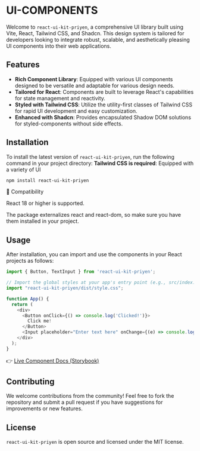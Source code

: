 
# UI-COMPONENTS

Welcome to `react-ui-kit-priyen`, a comprehensive UI library built using Vite, React, Tailwind CSS, and Shadcn. This design system is tailored for developers looking to integrate robust, scalable, and aesthetically pleasing UI components into their web applications.

## Features

- **Rich Component Library**: Equipped with various UI components designed to be versatile and adaptable for various design needs.
- **Tailored for React**: Components are built to leverage React's capabilities for state management and reactivity.
- **Styled with Tailwind CSS**: Utilize the utility-first classes of Tailwind CSS for rapid UI development and easy customization.
- **Enhanced with Shadcn**: Provides encapsulated Shadow DOM solutions for styled-components without side effects.

## Installation

To install the latest version of `react-ui-kit-priyen`, run the following command in your project directory:
**Tailwind CSS is required**: Equipped with a variety of UI
```bash
npm install react-ui-kit-priyen
```

📌 Compatibility

React 18 or higher is supported.

The package externalizes react and react-dom, so make sure you have them installed in your project.

## Usage

After installation, you can import and use the components in your React projects as follows:

```javascript
import { Button, TextInput } from 'react-ui-kit-priyen';

// Import the global styles at your app's entry point (e.g., src/index.tsx or _app.tsx)
import "react-ui-kit-priyen/dist/style.css";

function App() {
  return (
    <div>
      <Button onClick={() => console.log('Clicked!')}>
        Click me!
      </Button>
      <Input placeholder="Enter text here" onChange={(e) => console.log(e.target.value)} />
    </div>
  );
}
```

👉 [Live Component Docs (Storybook)](https://react-ui-kit-delta.vercel.app/)

## Contributing

We welcome contributions from the community! Feel free to fork the repository and submit a pull request if you have suggestions for improvements or new features.

## License

`react-ui-kit-priyen` is open source and licensed under the MIT license.
